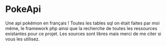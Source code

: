 # PokeApi
Une api pokémon en français !
Toutes les tables sql on était faites par moi même, le framework php ainsi que la recherche de toutes les ressources existantes pour ce projet.
Les sources sont libres mais merci de me citer si vous les utilisez.

